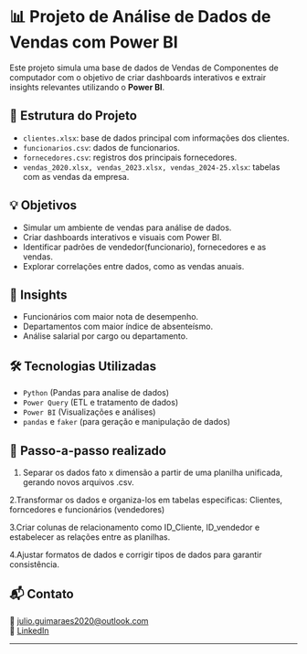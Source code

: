 # 📊 Projeto de Análise de Dados de Vendas com Power BI

Este projeto simula uma base de dados de Vendas de Componentes de computador com o objetivo de criar dashboards interativos e extrair insights relevantes utilizando o **Power BI**.

## 📁 Estrutura do Projeto

- `clientes.xlsx`: base de dados principal com informações dos clientes.
- `funcionarios.csv`: dados de funcionarios.
- `fornecedores.csv`: registros dos principais fornecedores.
- `vendas_2020.xlsx, vendas_2023.xlsx, vendas_2024-25.xlsx`: tabelas com as vendas da empresa.

## 💡 Objetivos

- Simular um ambiente de vendas para análise de dados.
- Criar dashboards interativos e visuais com Power BI.
- Identificar padrões de vendedor(funcionario), fornecedores e as vendas.
- Explorar correlações entre dados, como as vendas anuais.

## 📌 Insights

- Funcionários com maior nota de desempenho.
- Departamentos com maior índice de absenteísmo.
- Análise salarial por cargo ou departamento.

## 🛠️ Tecnologias Utilizadas

- `Python` (Pandas para analise de dados)
- `Power Query` (ETL e tratamento de dados)
- `Power BI` (Visualizações e análises)
- `pandas` e `faker` (para geração e manipulação de dados)

## 🚀 Passo-a-passo realizado

1. Separar os dados fato x dimensão a partir de uma planilha unificada, gerando novos arquivos .csv.

2.Transformar os dados e organiza-los em tabelas especificas: Clientes, forncedores e funcionários (vendedores)

3.Criar colunas de relacionamento como ID_Cliente, ID_vendedor e estabelecer as relações entre as planilhas.

4.Ajustar formatos de dados e corrigir tipos de dados para garantir consistência.

## 📬 Contato
 
📧 julio.guimaraes2020@outlook.com  
💼 [LinkedIn](https://www.linkedin.com/in/j-guimaraes/)

---
